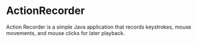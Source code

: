 ActionRecorder
==============

Action Recorder is a simple Java application that records keystrokes, mouse movements, and mouse clicks for later playback.

